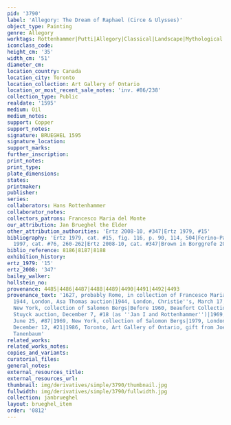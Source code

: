 ```yaml
---
pid: '3790'
label: 'Allegory: The Dream of Raphael (Circe & Ulysses)'
object_type: Painting
genre: Allegory
worktags: Rottenhammer|Putti|Allegory|Classical|Landscape|Mythological
iconclass_code:
height_cm: '35'
width_cm: '51'
diameter_cm:
location_country: Canada
location_city: Toronto
location_collection: Art Gallery of Ontario
location_or_most_recent_sale_notes: 'inv. #86/238'
collection_type: Public
realdate: '1595'
medium: Oil
medium_notes:
support: Copper
support_notes:
signature: BRUEGHEL 1595
signature_location:
support_marks:
further_inscription:
print_notes:
print_type:
plate_dimensions:
states:
printmaker:
publisher:
series:
collaborators: Hans Rottenhammer
collaborator_notes:
collectors_patrons: Francesco Maria del Monte
our_attribution: Jan Brueghel the Elder
other_attribution_authorities: 'Ertz 2008-10, #347|Ertz 1979, #15'
bibliography: 'Ertz 1979, cat. #15, fig. 116, p. 90, 114, 504|Ferino-Pagden in Essen
  1997, cat. #76, 260-262|Ertz 2008-10, cat. #347|Brown in Borggrefe 2008'
biblio_reference: 8186|8187|8188
exhibition_history:
ertz_1979: '15'
ertz_2008: '347'
bailey_walker:
hollstein_no:
provenance: 4485|4486|4487|4488|4489|4490|4491|4492|4493
provenance_text: '1627, probably Rome, in collection of Francesco Maria del Monte|Before
  1944, London, Asa Thomas auction|1944, London, Christie''s, March 17, #11|1947,
  New York, collection of Salomon Bergs|Before 1960, Beaufort Collection|1960, Brussels,
  Stuyck auction, December 7, #18 (as ''Jan I and Rottenhammer'')|1969, London, Sotheby''s,
  June 25, #87|1969, New York, collection of Salomon Bergs|1979, London, Sotheby''s,
  December 12, #21|1986, Toronto, Art Gallery of Ontario, gift from Joey and Toby
  Tanenbaum'
related_works:
related_works_notes:
copies_and_variants:
curatorial_files:
general_notes:
external_resources_title:
external_resources_url:
thumbnail: img/derivatives/simple/3790/thumbnail.jpg
fullwidth: img/derivatives/simple/3790/fullwidth.jpg
collection: janbrueghel
layout: brueghel_item
order: '0812'
---
```

